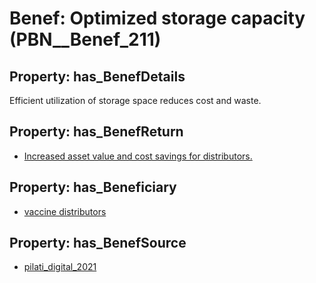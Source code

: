 # Benef: __Optimized storage capacity__ (PBN__Benef_211)

## Property: has_BenefDetails

Efficient utilization of storage space reduces cost and waste.

## Property: has_BenefReturn

* [Increased asset value and cost savings for distributors.](../BenefReturn/PBN__BenefReturn_218)

## Property: has_Beneficiary

* [vaccine distributors](../Stakeholder/PBN__Stakeholder_119)

## Property: has_BenefSource

* [pilati_digital_2021](../Article/PBN__Article_47)

